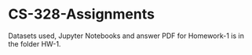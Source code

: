# CS-328-Assignments

Datasets used, Jupyter Notebooks and answer PDF for Homework-1 is in the folder HW-1. 
